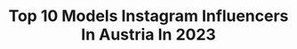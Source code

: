 ---
title: Top 10 Models Instagram Influencers In Austria In 2023
description: >-
  Find top models Instagram influencers in Austria in 2023. Most popular hashtags: #model #winter #happy.
platform: Instagram
hits: 76
text_top: Analyze the most popular Instagram profiles on inBeat.
text_bottom: Our platform holds 76 Instagram influencers like this in Austria for you to contact.
profiles:
  - username: "polinakolz"
    fullname: >-
      
    bio: >-
      Model 💋 Certified IFBB Trainer 💪🏼 Moscow to Vienna ⚡️
    location: "Austria"
    followers: 39825
    engagement: 889
    commentsToLikes: 0.050446
    id: ck6tycv352zn70j71f7pl59un
    verified: false
    hashtags: "#beauty, #jonakwien, #couplegoals, #model"
  - username: "eileen_gu_"
    fullname: >-
      Eileen Gu :)
    bio: >-
      Pro skier / Model XGAMES 🥇🥇🥉 Forbes 30 under 30 Redbull / Oakley / Faction / Beats by Dre / Anta Buy my skis⬇️
    location: "Austria"
    followers: 81992
    engagement: 965
    commentsToLikes: 0.026973
    id: ck5q1qsvpcbjt0i1160940jej
    verified: true
    hashtags: "#halfpipe, #freeski, #extremesports, #girlswhoski"
  - username: "katerina.soria"
    fullname: >-
      Kat
    bio: >-
      Model / Photographer Hosiery lover From Kyiv 🇺🇦 living in Vienna 🇦🇹
    location: "Austria"
    followers: 872796
    engagement: 890
    commentsToLikes: 0.015036
    id: ck0vykayw4fa60i19px722eow
    verified: false
    hashtags: "#tights, #pantyhose, #blacktights, #merrychristmas"
  - username: "victoriahubacek"
    fullname: >-
      Vɪᴄᴛᴏʀɪᴀ Hᴜʙᴀᴄᴇᴋ
    bio: >-
      Austrian, based in Vienna 🇦🇹 model, actress, entrepreneur healthy lifestyle 🌱
    location: "Austria"
    followers: 39719
    engagement: 601
    commentsToLikes: 0.036220
    id: ck15ptwvszlr70i19gq8mvm1u
    verified: false
    hashtags: ""
  - username: "veronikarajek"
    fullname: >-
      VERONIKA RAJEK 🍀1️⃣3️⃣☯️🐘
    bio: >-
      *my magazine-my pics-my rules-my natural tits* MODEL 180cm / 5’11” Not everything on instagram is plastic,something is natural and still fantastic.
    location: "Austria"
    followers: 624657
    engagement: 1096
    commentsToLikes: 0.021068
    id: ck6u3e65fxayf0j710ch1ld6m
    verified: false
    hashtags: "#jewish, #godbeliever, #photooftheday, #happy"
  - username: "connyhawk"
    fullname: >-
      Conny 🦋
    bio: >-
      Model & Content Creator 📍VIE | LDN
    location: "Austria"
    followers: 392093
    engagement: 112
    commentsToLikes: 0.040387
    id: ck5bxejl1nkl30i11mn6ao9v5
    verified: false
    hashtags: ""
  - username: "miriam.millonig"
    fullname: >-
      Miss Burgenland 2019-21
    bio: >-
      Miss Austria finalist Vienna | law student | model ✉️collaborations: dm or email ⬇️ Tierschutz Austria Spendenaktion
    location: "Austria"
    followers: 12669
    engagement: 741
    commentsToLikes: 0.132703
    id: ckap0gfaaq5wk0i78v5hu0c19
    verified: false
    hashtags: "#gemeinsamstarksein, #vienna, #happy2021, #werbung"
  - username: "terezabudkova"
    fullname: >-
      Tereza Budková
    bio: >-
      Czech model 📸💄 Simply Model Management - Prague; Louisa Models- Hamburg, Munchen; Born Models- Denmark; AMT- Vienna ☺️
    location: "Austria"
    followers: 110131
    engagement: 473
    commentsToLikes: 0.016313
    id: ck6tpthc4mrf00j717n7qvztb
    verified: true
    hashtags: "#lovemyjob, #muah, #germany, #makeup"
  - username: "model_athraa"
    fullname: >-
      عذراءالـعبيدي||Athraa alobide
    bio: >-
      🇦🇹Iraqi girl🇮🇶 ((model)) makeup 🤍 1/10♑️🧸 للاعلانات دايركت
    location: "Austria"
    followers: 143571
    engagement: 286
    commentsToLikes: 0.021189
    id: ck5zt38v9znuj0i14mrnpvzms
    verified: false
    hashtags: ""
  - username: "abrahamdailydosis"
    fullname: >-
      Abraham Adegeye ™
    bio: >-
      • Creating something iconic • Model / Singer–songwriter 🇳🇬/🇦🇹 Contact: abrahamdailydosis@yahoo.at Represented by: @W_Modelmgmt 🇬🇧
    location: "Austria"
    followers: 62651
    engagement: 491
    commentsToLikes: 0.011816
    id: ck0ucj2ffh1g10i19gm4bztra
    verified: false
    hashtags: "#stylecreator, #outfitinspo, #zalandostyle, #vacayseason"
---